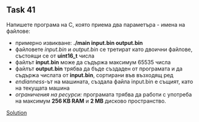 ## Task 41

Напишете програма на С, която приема два параметъра - имена на файлове:
* примерно извикване: **./main input.bin output.bin**
* файловете *input.bin* и *output.bin* се третират като двоични файлове, състоящи се от **uint16_t** числа
* файлът **input.bin** може да съдържа максимум 65535 числа 
* файлът **output.bin** трябва да бъде създаден от програмата и да съдържа числата от **input.bin**, сортирани във възходящ ред
* *endianness*-ът на машината, създала файла input.bin е същият, като на текущата машина
* *ограничения на ресурси:* програмата трябва да работи с употреба на максимум **256 KB RAM** и **2 MB** дисково пространство.

[Solution](https://github.com/Svetlin12/Linux-Shell-and-C-files/blob/master/C/FMI/task41.c)
